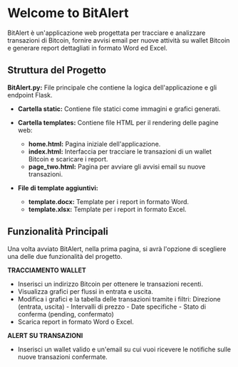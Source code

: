 # Welcome to BitAlert

BitAlert è un'applicazione web progettata per tracciare e analizzare transazioni di Bitcoin, fornire avvisi email per nuove attività su wallet Bitcoin e generare report dettagliati in formato Word ed Excel.

## Struttura del Progetto
**BitAlert.py:** File principale che contiene la logica dell'applicazione e gli endpoint Flask.

  - **Cartella static:** Contiene file statici come immagini e grafici generati.
    
  - **Cartella templates:** Contiene file HTML per il rendering delle pagine web:
     - **home.html:** Pagina iniziale dell'applicazione.
     - **index.html:** Interfaccia per tracciare le transazioni di un wallet Bitcoin e scaricare i report.
     - **page_two.html:** Pagina per avviare gli avvisi email su nuove transazioni.
       
  - **File di template aggiuntivi:**
     - **template.docx:** Template per i report in formato Word.
     - **template.xlsx:** Template per i report in formato Excel.

## Funzionalità Principali
Una volta avviato BitAlert, nella prima pagina, si avrà l'opzione di scegliere una delle due funzionalità del progetto.

**TRACCIAMENTO WALLET**
- Inserisci un indirizzo Bitcoin per ottenere le transazioni recenti.
- Visualizza grafici per flussi in entrata e uscita.
- Modifica i grafici e la tabella delle transazioni tramite i filtri: Direzione (entrata, uscita) - Intervalli di prezzo - Date specifiche - Stato di conferma (pending, confermato)
- Scarica report in formato Word o Excel.

**ALERT SU TRANSAZIONI**
- Inserisci un wallet valido e un'email su cui vuoi ricevere le notifiche sulle nuove transazioni confermate.
